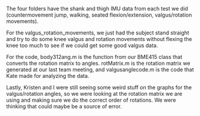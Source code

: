 The four folders have the shank and thigh IMU data from each test we did (countermovement jump, walking, seated flexion/extension, valgus/rotation movements). 

For the valgus_rotation_movements, we just had the subject stand straight and try to do some knee valgus and rotation movements without flexing the knee too
much to see if we could get some good valgus data.

For the code, body312ang.m is the function from our BME415 class that converts the rotation matrix to angles. rotMatrix.m is the rotation matrix we generated 
at our last team meeting, and valgusanglecode.m is the code that Kate made for analyzing the data. 

Lastly, Kristen and I were still seeing some weird stuff on the graphs for the valgus/rotation angles, so we were looking at the rotation matrix we are using 
and making sure we do the correct order of rotations. We were thinking that could maybe be a source of error.
